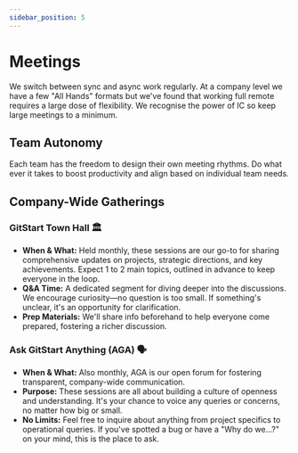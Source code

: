 ```yaml
---
sidebar_position: 5
---
```


# Meetings

We switch between sync and async work regularly. At a company level we have a few "All Hands" formats but we've found that working full remote requires a large dose of flexibility. We recognise the power of IC so keep large meetings to a minimum.

## Team Autonomy
Each team has the freedom to design their own meeting rhythms. Do what ever it takes to boost productivity and align based on individual team needs.

## Company-Wide Gatherings

### GitStart Town Hall 🏛
- **When & What:** Held monthly, these sessions are our go-to for sharing comprehensive updates on projects, strategic directions, and key achievements. Expect 1 to 2 main topics, outlined in advance to keep everyone in the loop.
- **Q&A Time:** A dedicated segment for diving deeper into the discussions. We encourage curiosity—no question is too small. If something's unclear, it's an opportunity for clarification.
- **Prep Materials:** We'll share info beforehand to help everyone come prepared, fostering a richer discussion.

### Ask GitStart Anything (AGA) 🗣
- **When & What:** Also monthly, AGA is our open forum for fostering transparent, company-wide communication.
- **Purpose:** These sessions are all about building a culture of openness and understanding. It's your chance to voice any queries or concerns, no matter how big or small.
- **No Limits:** Feel free to inquire about anything from project specifics to operational queries. If you've spotted a bug or have a "Why do we...?" on your mind, this is the place to ask.
